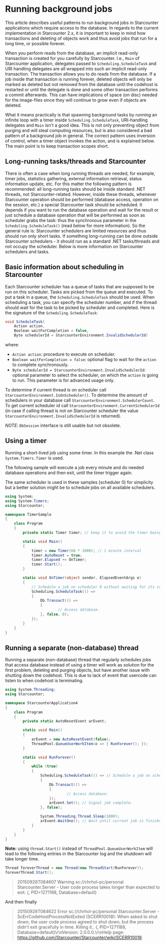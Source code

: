 # Running background jobs

This article describes useful patterns to run background jobs in Starcounter applications which require access to the database. In regards to the current implementation in Starcounter 2.x, it is important to keep in mind how transactions and deleting of objects work and thus avoid jobs that run for a long time, or possible forever.

When you perform reads from the database, an implicit read-only transaction is created for you carefully by Starcounter. I.e., ```Main``` of Starcounter application, delegates passed to ```Scheduling.ScheduleTask``` and URI handling delegates are all wrapped into such an implicit read-only transaction. The transaction allows you to do reads from the database. If a job inside that transaction is running forever, deleted objects will only be marked as deleted but not removed from the database until the codehost is restarted or until the delegate is done and some other transaction performs a commit afterwards. This can have implications of space (on disc) needed for the image-files since they will continue to grow even if objects are deleted.

What it means practically is that spawning background tasks by running an infinite loop with a timer inside ```Scheduling.ScheduleTask```, URI-handling delegates and ```Main``` isn't a good idea. This is not only preventing object from purging and will steal computing resources, but is also considered a bad pattern of a background job in general. The correct pattern uses inversion of control, when a timer object invokes the action, and is explained below. The main point is to keep transaction scopes short.

## Long-running tasks/threads and Starcounter

There is often a case when long running threads are needed, for example, timer jobs, statistics gathering, external information retrieval, status information update, etc. For this matter the following pattern is recommended: all long-running tasks should be inside standard .NET threads, not Starcounter-related. However, inside these threads, whenever Starcounter operation should be performed (database access, operation on the session, etc.) a special Starcounter task should be scheduled. It depends if you want to run the database operation and wait for the result or just schedule a database operation that will be performed as soon as scheduler grabs the task: thus the synchronous parameter in the `Scheduling.ScheduleTask()` (read below for more information). So the general rule is: Starcounter schedulers are limited resources and thus should run only short tasks. If something long-running can be done outside Starcounter schedulers - it should run as a standard .NET tasks/threads and not occupy the scheduler. Below is more information on Starcounter schedulers and tasks.

## Basic information about scheduling in Starcounter

Each Starcounter scheduler has a queue of tasks that are supposed to be run on this scheduler. Tasks are picked from the queue and executed. To put a task in a queue, the `Scheduling.ScheduleTask` should be used. When scheduling a task, you can specify the scheduler number, and if the thread should wait for the task to be picked by scheduler and completed. Here is the signature of the `Scheduling.ScheduleTask`:

```csharp
void ScheduleTask(
	Action action,
	Boolean waitForCompletion = false,
	Byte schedulerId = StarcounterEnvironment.InvalidSchedulerId)
```
where:
* `Action action`: procedure to execute on scheduler.
* `Boolean waitForCompletion = false`: optional flag to wait for the `action` to complete synchronously.
* `Byte schedulerId = StarcounterEnvironment.InvalidSchedulerId`: optional parameter to select the scheduler, on which the `action` is going to run. This parameter is for advanced usage only.

To determine if current thread is on scheduler call `StarcounterEnvironment.IsOnScheduler()`. To determine the amount of schedulers in your database call `StarcounterEnvironment.SchedulerCount`. To get current scheduler id call `StarcounterEnvironment.CurrentSchedulerId` (in case if calling thread is not on Starcounter scheduler the value `StarcounterEnvironment.InvalidSchedulerId` is returned).

*NOTE*: `DbSession` interface is still usable but not obsolete.

## Using a timer

Running a short-lived job using some timer. In this example the .Net class `System.Timers.Timer` is used.

The following sample will execute a job every minute and do needed database operations and then exit, until the timer trigger again.

The same scheduler is used in these samples (scheduler 0) for simplicity but a better solution might be to schedule jobs on all available schedulers.

```csharp
using System;
using System.Timers;
using Starcounter;

namespace TimerSample
{
	class Program
	{
		private static Timer timer; // keep it to avoid the timer being GC:ed

		static void Main()
		{
			timer = new Timer(60 * 1000); // 1 minute interval
			timer.AutoReset = true;
			timer.Elapsed += OnTimer;
			timer.Start();
		}

		static void OnTimer(object sender, ElapsedEventArgs e)
		{
			// Schedule a job on scheduler 0 without waiting for its completion.
			Scheduling.ScheduleTask(() =>
			{
				Db.Transact(() =>
				{
						// Access database.
				}, false, 0);
			});
		}
	}
}
```

## Running a separate (non-database) thread

Running a separate (non-database) thread that regularly schedules jobs that access database instead of using a timer will work as solution for the first problem, deleting and purging objects, but have another issue with shutting down the codehost. This is due to lack of event that usercode can listen to when codehost is terminating.

```cs
using System.Threading;
using Starcounter;

namespace StarcounterApplication4
{
	class Program
	{
		private static AutoResetEvent arEvent;

		static void Main()
		{
			arEvent = new AutoResetEvent(false);
			ThreadPool.QueueUserWorkItem(o => { RunForever(); });
		}

		static void RunForever()
		{
			while (true)
			{
				Scheduling.ScheduleTask(() => // Schedule a job on scheduler 0
				{
					Db.Transact(() =>
					{
							// Access database.
					});
					arEvent.Set(); // Signal job complete.
				}, false);

				System.Threading.Thread.Sleep(1000);
				arEvent.WaitOne(); // Wait until current job is finished
			}
		}
	}
}
```

**Note:** using `thread.Start()` instead of `ThreadPool.QueueUserWorkItem` will lead to the following entries in the Starcounter log and the shutdown will take longer time.

```cs
Thread foreverThread = new Thread(new ThreadStart(RunForever));
foreverThread.Start();
```

> 20150928T084607 Warning sc://chrhol-pc/personal Starcounter.Server - User code process takes longer than expected to exit. (, PID=1271188, Database=default)

And then finally

> 20150928T084622 Error sc://chrhol-pc/personal Starcounter.Server - ScErrCodeHostProcessNotExited (SCERR10018): When asked to shut down, the user code process agreed to shut down, but the process didn't exit gracefully in time. Killing it.. (, PID=1271188, Database=default)\r\nVersion: 2.0.0.0.\r\nHelp page: https://github.com/Starcounter/Starcounter/wiki/SCERR10018.
